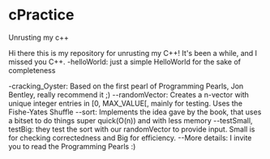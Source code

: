 # cPractice
Unrusting my c++

Hi there this is my repository for unrusting my C++! It's been a while, and I missed you C++.
-helloWorld: just a simple HelloWorld for the sake of completeness

-cracking_Oyster: Based on the first pearl of Programming Pearls, Jon Bentley, really recommend it ;)
--randomVector: Creates a n-vector with unique integer entries in [0, MAX_VALUE[, mainly for testing. Uses the Fishe-Yates Shuffle
--sort: Implements the idea gave by the book, that uses a bitset to do things super quick(O(n)) and with less memory
--testSmall, testBig: they test the sort with our randomVector to provide input. Small is for checking correctedness and Big for efficiency.
--More details: I invite you to read the Programming Pearls :)
